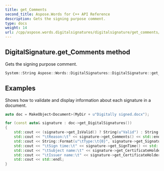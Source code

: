 ```yaml
---
title: get_Comments
second_title: Aspose.Words for C++ API Reference
description: Gets the signing purpose comment.
type: docs
weight: 14
url: /cpp/aspose.words.digitalsignatures/digitalsignature/get_comments/
---
```

## DigitalSignature.get_Comments method


Gets the signing purpose comment.

```cpp
System::String Aspose::Words::DigitalSignatures::DigitalSignature::get_Comments() const
```


## Examples




Shows how to validate and display information about each signature in a document. 
```cpp
auto doc = MakeObject<Document>(MyDir + u"Digitally signed.docx");

for (const auto& signature : doc->get_DigitalSignatures())
{
    std::cout << (signature->get_IsValid() ? String(u"Valid") : String(u"Invalid")) << " signature: " << std::endl;
    std::cout << "\tReason:\t" << signature->get_Comments() << std::endl;
    std::cout << String::Format(u"\tType:\t{0}", signature->get_SignatureType()) << std::endl;
    std::cout << "\tSign time:\t" << signature->get_SignTime() << std::endl;
    std::cout << "\tSubject name:\t" << signature->get_CertificateHolder()->get_Certificate()->get_SubjectName() << std::endl;
    std::cout << "\tIssuer name:\t" << signature->get_CertificateHolder()->get_Certificate()->get_IssuerName()->get_Name() << std::endl;
    std::cout << std::endl;
}
```


